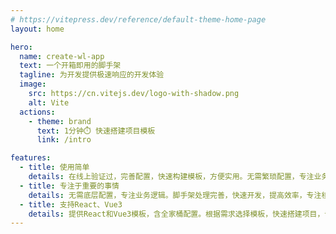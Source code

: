 ```yaml
---
# https://vitepress.dev/reference/default-theme-home-page
layout: home

hero:
  name: create-wl-app
  text: 一个开箱即用的脚手架
  tagline: 为开发提供极速响应的开发体验
  image:
    src: https://cn.vitejs.dev/logo-with-shadow.png
    alt: Vite
  actions:
    - theme: brand
      text: 1分钟⏱️ 快速搭建项目模板
      link: /intro

features:
  - title: 使用简单
    details: 在线上验证过，完善配置，快速构建模板，方便实用。无需繁琐配置，专注业务开发，提高效率。
  - title: 专注于重要的事情
    details: 无需底层配置，专注业务逻辑。脚手架处理完善，快速开发，提高效率，专注核心业务。
  - title: 支持React、Vue3
    details: 提供React和Vue3模板，含全家桶配置。根据需求选择模板，快速搭建项目，专注业务开发。
---
```

